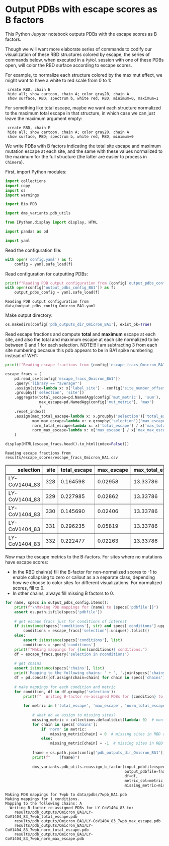 # Output PDBs with escape scores as B factors
This Python Jupyter notebook outputs PDBs with the escape scores as B factors.

Though we will want more elaborate series of commands to codify our visualization of these RBD structures colored by escape, the series of commands below, when executed in a `PyMol` session with one of these PDBs open, will color the RBD surface according to escape scores.

For example, to normalize each structure colored by the max mut effect, we might want to have a white to red scale from 0 to 1:

     create RBD, chain E
     hide all; show cartoon, chain A; color gray20, chain A
     show surface, RBD; spectrum b, white red, RBD, minimum=0, maximum=1
     
For something like total escape, maybe we want each structure normalized to the maximum total escape in that structure, in which case we can just leave the maximum argument empty:

     create RBD, chain E
     hide all; show cartoon, chain A; color gray20, chain A
     show surface, RBD; spectrum b, white red, RBD, minimum=0
     
We write PDBs with B factors indicating the total site escape and maximum mutation escape at each site, and the same with these values normalized to the maximum for the full structure (the latter are easier to process in `Chimera`).

First, import Python modules:


```python
import collections
import copy
import os
import warnings

import Bio.PDB

import dms_variants.pdb_utils

from IPython.display import display, HTML

import pandas as pd

import yaml
```

Read the configuration file:


```python
with open('config.yaml') as f:
    config = yaml.safe_load(f)
```

Read configuration for outputting PDBs:


```python
print(f"Reading PDB output configuration from {config['output_pdbs_config_BA1']}")
with open(config['output_pdbs_config_BA1']) as f:
    output_pdbs_config = yaml.safe_load(f)
```

    Reading PDB output configuration from data/output_pdbs_config_Omicron_BA1.yaml


Make output directory:


```python
os.makedirs(config['pdb_outputs_dir_Omicron_BA1'], exist_ok=True)
```

Read escape fractions and compute **total** and **maximum** escape at each site, and also the total and maximum escape at each site normalized to be between 0 and 1 for each selection. NOTE!!! I am subtracting 3 from each site numbering becasue this pdb appears to be in BA1 spike numbering instead of WH1:


```python
print(f"Reading escape fractions from {config['escape_fracs_Omicron_BA1']}")

escape_fracs = (
    pd.read_csv(config['escape_fracs_Omicron_BA1'])
    .query('library == "average"')
    .assign(site=lambda x: x['label_site'] - config['site_number_offset_BA1_v_WH1'])
    .groupby(['selection', 'site'])
    .aggregate(total_escape=pd.NamedAgg(config['mut_metric'], 'sum'),
               max_escape=pd.NamedAgg(config['mut_metric'], 'max')
               )
    .reset_index()
    .assign(max_total_escape=lambda x: x.groupby('selection')['total_escape'].transform('max'),
            max_max_escape=lambda x: x.groupby('selection')['max_escape'].transform('max'),
            norm_total_escape=lambda x: x['total_escape'] / x['max_total_escape'],
            norm_max_escape=lambda x: x['max_escape'] / x['max_max_escape'])
    )

display(HTML(escape_fracs.head().to_html(index=False)))
```

    Reading escape fractions from results/escape_scores/escape_fracs_Omicron_BA1.csv



<table border="1" class="dataframe">
  <thead>
    <tr style="text-align: right;">
      <th>selection</th>
      <th>site</th>
      <th>total_escape</th>
      <th>max_escape</th>
      <th>max_total_escape</th>
      <th>max_max_escape</th>
      <th>norm_total_escape</th>
      <th>norm_max_escape</th>
    </tr>
  </thead>
  <tbody>
    <tr>
      <td>LY-CoV1404_83</td>
      <td>328</td>
      <td>0.164598</td>
      <td>0.02958</td>
      <td>13.33786</td>
      <td>0.8546</td>
      <td>0.012341</td>
      <td>0.034613</td>
    </tr>
    <tr>
      <td>LY-CoV1404_83</td>
      <td>329</td>
      <td>0.227985</td>
      <td>0.02862</td>
      <td>13.33786</td>
      <td>0.8546</td>
      <td>0.017093</td>
      <td>0.033489</td>
    </tr>
    <tr>
      <td>LY-CoV1404_83</td>
      <td>330</td>
      <td>0.145690</td>
      <td>0.02406</td>
      <td>13.33786</td>
      <td>0.8546</td>
      <td>0.010923</td>
      <td>0.028154</td>
    </tr>
    <tr>
      <td>LY-CoV1404_83</td>
      <td>331</td>
      <td>0.296235</td>
      <td>0.05819</td>
      <td>13.33786</td>
      <td>0.8546</td>
      <td>0.022210</td>
      <td>0.068090</td>
    </tr>
    <tr>
      <td>LY-CoV1404_83</td>
      <td>332</td>
      <td>0.222477</td>
      <td>0.02263</td>
      <td>13.33786</td>
      <td>0.8546</td>
      <td>0.016680</td>
      <td>0.026480</td>
    </tr>
  </tbody>
</table>


Now map the escape metrics to the B-factors.
For sites where no mutations have escape scores:
 - In the RBD chain(s) fill the B-factor for non-normalized scores to -1 to enable collapsing to zero or callout as a a separate class, depending how we choose to color sites for different visualizations. For normalized scores, fill to 0.
 - In other chains, always fill missing B factors to 0.  


```python
for name, specs in output_pdbs_config.items():
    print(f"\nMaking PDB mappings for {name} to {specs['pdbfile']}")
    assert os.path.isfile(specs['pdbfile'])
    
    # get escape fracs just for conditions of interest
    if isinstance(specs['conditions'], str) and specs['conditions'].upper() == 'ALL':
        conditions = escape_fracs['selection'].unique().tolist()
    else:
        assert isinstance(specs['conditions'], list)
        conditions = specs['conditions']
    print(f"Making mappings for {len(conditions)} conditions.")
    df = escape_fracs.query('selection in @conditions')
    
    # get chains
    assert isinstance(specs['chains'], list)
    print('Mapping to the following chains: ' + ', '.join(specs['chains']))
    df = pd.concat([df.assign(chain=chain) for chain in specs['chains']], ignore_index=True)
    
    # make mappings for each condition and metric
    for condition, df in df.groupby('selection'):
        print(f"  Writing B-factor re-assigned PDBs for {condition} to:")
    
        for metric in ['total_escape', 'max_escape', 'norm_total_escape', 'norm_max_escape']:
        
            # what do we assign to missing sites?
            missing_metric = collections.defaultdict(lambda: 0)  # non-RBD chains always fill to zero
            for chain in specs['chains']:
                if 'norm' in metric:
                    missing_metric[chain] = 0  # missing sites in RBD are 0 for normalized metric PDBs
                else:
                    missing_metric[chain] = -1  # missing sites in RBD are -1 for non-normalized metric PDBs
        
            fname = os.path.join(config['pdb_outputs_dir_Omicron_BA1'], f"{condition}_{name}_{metric}.pdb")
            print(f"    {fname}")
            
            dms_variants.pdb_utils.reassign_b_factor(input_pdbfile=specs['pdbfile'],
                                                     output_pdbfile=fname,
                                                     df=df,
                                                     metric_col=metric,
                                                     missing_metric=missing_metric)
```

    
    Making PDB mappings for 7wpb to data/pdbs/7wpb_BA1.pdb
    Making mappings for 1 conditions.
    Mapping to the following chains: A
      Writing B-factor re-assigned PDBs for LY-CoV1404_83 to:
        results/pdb_outputs/Omicron_BA1/LY-CoV1404_83_7wpb_total_escape.pdb
        results/pdb_outputs/Omicron_BA1/LY-CoV1404_83_7wpb_max_escape.pdb
        results/pdb_outputs/Omicron_BA1/LY-CoV1404_83_7wpb_norm_total_escape.pdb
        results/pdb_outputs/Omicron_BA1/LY-CoV1404_83_7wpb_norm_max_escape.pdb



```python

```

